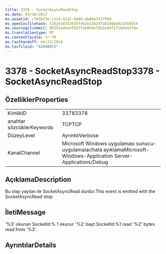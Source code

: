 ```yaml
---
title: 3378 - SocketAsyncReadStop
ms.date: 03/30/2017
ms.assetid: c7b5b73e-c1cd-41a5-9a0b-ab86af437f60
ms.openlocfilehash: f282e58783635f4b2b12b24fa8160b602a5b8554
ms.sourcegitcommit: 9b552addadfb57fab0b9e7852ed4f1f1b8a42f8e
ms.translationtype: MT
ms.contentlocale: tr-TR
ms.lasthandoff: 04/23/2019
ms.locfileid: "62040072"
---
```

# <a name="3378---socketasyncreadstop"></a><span data-ttu-id="cb9b8-102">3378 - SocketAsyncReadStop</span><span class="sxs-lookup"><span data-stu-id="cb9b8-102">3378 - SocketAsyncReadStop</span></span>
## <a name="properties"></a><span data-ttu-id="cb9b8-103">Özellikler</span><span class="sxs-lookup"><span data-stu-id="cb9b8-103">Properties</span></span>  
  
|||  
|-|-|  
|<span data-ttu-id="cb9b8-104">Kimlik</span><span class="sxs-lookup"><span data-stu-id="cb9b8-104">ID</span></span>|<span data-ttu-id="cb9b8-105">3378</span><span class="sxs-lookup"><span data-stu-id="cb9b8-105">3378</span></span>|  
|<span data-ttu-id="cb9b8-106">anahtar sözcükler</span><span class="sxs-lookup"><span data-stu-id="cb9b8-106">Keywords</span></span>|<span data-ttu-id="cb9b8-107">TCP</span><span class="sxs-lookup"><span data-stu-id="cb9b8-107">TCP</span></span>|  
|<span data-ttu-id="cb9b8-108">Düzey</span><span class="sxs-lookup"><span data-stu-id="cb9b8-108">Level</span></span>|<span data-ttu-id="cb9b8-109">Ayrıntılı</span><span class="sxs-lookup"><span data-stu-id="cb9b8-109">Verbose</span></span>|  
|<span data-ttu-id="cb9b8-110">Kanal</span><span class="sxs-lookup"><span data-stu-id="cb9b8-110">Channel</span></span>|<span data-ttu-id="cb9b8-111">Microsoft Windows uygulaması sunucu-uygulamalar/hata ayıklama</span><span class="sxs-lookup"><span data-stu-id="cb9b8-111">Microsoft-Windows-Application Server-Applications/Debug</span></span>|  
  
## <a name="description"></a><span data-ttu-id="cb9b8-112">Açıklama</span><span class="sxs-lookup"><span data-stu-id="cb9b8-112">Description</span></span>  
 <span data-ttu-id="cb9b8-113">Bu olay yayılan ile SocketAsyncRead durdur.</span><span class="sxs-lookup"><span data-stu-id="cb9b8-113">This event is emitted with the SocketAsyncRead stop.</span></span>  
  
## <a name="message"></a><span data-ttu-id="cb9b8-114">İleti</span><span class="sxs-lookup"><span data-stu-id="cb9b8-114">Message</span></span>  
 <span data-ttu-id="cb9b8-115">'%3' okunan SocketId:% 1 okunur '%2' bayt.</span><span class="sxs-lookup"><span data-stu-id="cb9b8-115">SocketId:%1 read '%2' bytes read from '%3'.</span></span>  
  
## <a name="details"></a><span data-ttu-id="cb9b8-116">Ayrıntılar</span><span class="sxs-lookup"><span data-stu-id="cb9b8-116">Details</span></span>

